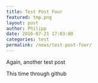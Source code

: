 ```yaml
---
title: Test Post Four
featured: tmp.png
layout: post
author: Philipp
date: 2016-07-21 17:03:00
categories: test
permalink: /news/test-post-four/
---
```


Again, another test post

This time through github

